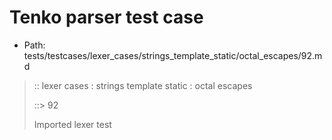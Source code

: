 # Tenko parser test case

- Path: tests/testcases/lexer_cases/strings_template_static/octal_escapes/92.md

> :: lexer cases : strings template static : octal escapes
>
> ::> 92
>
> Imported lexer test
>
> <template pure> FourToSeven OctalDigit eol/eof

## FAIL

## Input

`````js
`\55
`````

## Output

_Note: the whole output block is auto-generated. Manual changes will be overwritten!_

Below follow outputs in four parsing modes: sloppy mode, strict mode script goal, module goal, web compat mode (always sloppy).

Note that the output parts are auto-generated by the test runner to reflect actual result.

### Sloppy mode

Parsed with script goal and as if the code did not start with strict mode header.

`````
throws: Lexer error!
    Illegal legacy octal escape in template, where octal escapes are never allowed

start@1:0, error@1:0
╔══╦════════════════
 1 ║ `\55
   ║ ^^^^------- error
╚══╩════════════════

`````

### Strict mode

Parsed with script goal but as if it was starting with `"use strict"` at the top.

_Output same as sloppy mode._

### Module goal

Parsed with the module goal.

_Output same as sloppy mode._

### Web compat mode

Parsed in sloppy script mode but with the web compat flag enabled.

_Output same as sloppy mode._
